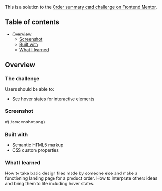 
This is a solution to the [Order summary card challenge on Frontend Mentor](https://www.frontendmentor.io/challenges/order-summary-component-QlPmajDUj).

## Table of contents

- [Overview](#overview)
  - [Screenshot](#screenshot)
  - [Built with](#built-with)
  - [What I learned](#what-i-learned)

## Overview

### The challenge

Users should be able to:

- See hover states for interactive elements

### Screenshot

#(./screenshot.png)

### Built with

- Semantic HTML5 markup
- CSS custom properties

### What I learned

How to take basic design files made by someone else and make a functioning landing page for a product order. How to interprate others ideas and bring them to life including hover states. 
